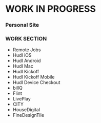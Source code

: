 # WORK IN PROGRESS

### Personal Site


### WORK SECTION 
- Remote Jobs
- Hudl iOS
- Hudl Android
- Hudl Mac
- Hudl Kickoff
- Hudl Kickoff Mobile
- Hudl Device Checkout
- billQ
- Flint
- LivePlay
- CITY
- HouseDigital
- FineDesignTile

